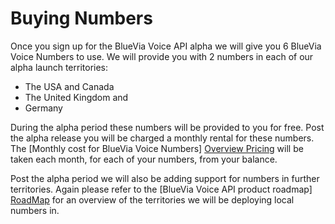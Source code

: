 # Buying Numbers

Once you sign up for the BlueVia Voice API alpha we will give you 6 BlueVia Voice Numbers to use. We will provide you with 2 numbers in each of our alpha launch territories:

* The USA and Canada
* The United Kingdom and
* Germany

During the alpha period these numbers will be provided to you for free. Post the alpha release you will be charged a monthly rental for these numbers. The [Monthly cost for BlueVia Voice Numbers] [Overview Pricing] will be taken each month, for each of your numbers, from your balance.

Post the alpha period we will also be adding support for numbers in further territories. Again please refer to the [BlueVia Voice API product roadmap] [RoadMap] for an overview of the territories we will be deploying local numbers in.




[Overview Configure]: /alpha/overview/configure
[Overview Add Balance]: /alpha/overview/balance
[Overview Pricing]: /alpha/overview/pricing
[RoadMap]: /alpha/roadmap/